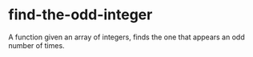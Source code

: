 # find-the-odd-integer
A function given an array of integers, finds the one that appears an odd number of times.
